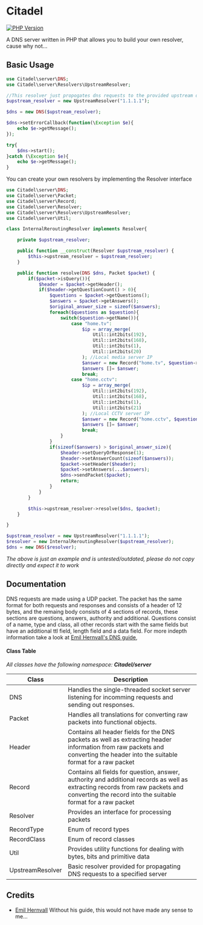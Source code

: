 # Citadel

[![PHP Version](https://img.shields.io/badge/php-%3E%3D7.2-informational.svg)](https://img.shields.io/badge/php-%3E%3D7.2.14-informational.svg)

A DNS server written in PHP that allows you to build your own resolver, cause why not...

## Basic Usage
```php
use Citadel\server\DNS;
use Citadel\server\Resolvers\UpstreamResolver;

//This resolver just propogates dns requests to the provided upstream dns server, but you can build your own resolver.
$upstream_resolver = new UpstreamResolver("1.1.1.1");

$dns = new DNS($upstream_resolver);

$dns->setErrorCallback(function(\Exception $e){
    echo $e->getMessage();
});

try{
    $dns->start();
}catch (\Exception $e){
    echo $e->getMessage();
}
```
You can create your own resolvers by implementing the Resolver interface
```php
use Citadel\server\DNS;
use Citadel\server\Packet;
use Citadel\server\Record;
use Citadel\server\Resolver;
use Citadel\server\Resolvers\UpstreamResolver;
use Citadel\server\Util;

class InternalReroutingResolver implements Resolver{

    private $upstream_resolver;

    public function __construct(Resolver $upstream_resolver) {
        $this->upstream_resolver = $upstream_resolver;
    }

    public function resolve(DNS $dns, Packet $packet) {
        if($packet->isQuery()){
            $header = $packet->getHeader();
            if($header->getQuestionCount() > 0){
                $questions = $packet->getQuestions();
                $answers = $packet->getAnswers();
                $original_answer_size = sizeof($answers);
                foreach($questions as $question){
                    switch($question->getName()){
                        case "home.tv":
                            $ip = array_merge(
                                Util::int2bits(192),
                                Util::int2bits(168),
                                Util::int2bits(1),
                                Util::int2bits(20)
                            ); //Local media server IP
                            $answer = new Record("home.tv", $question->getNameBytePosition(), $question->getType(), $question->getClass(), 5000, 4, $ip);
                            $answers []= $answer;
                            break;
                        case "home.cctv":
                            $ip = array_merge(
                                Util::int2bits(192),
                                Util::int2bits(168),
                                Util::int2bits(1),
                                Util::int2bits(21)
                            ); //Local CCTV server IP
                            $answer = new Record("home.cctv", $question->getNameBytePosition(), $question->getType(), $question->getClass(), 5000, 4, $ip);
                            $answers []= $answer;
                            break;
                    }
                }
                if(sizeof($answers) > $original_answer_size){
                    $header->setQueryOrResponse(1);
                    $header->setAnswerCount(sizeof($answers));
                    $packet->setHeader($header);
                    $packet->setAnswers(...$answers);
                    $dns->sendPacket($packet);
                    return;
                }
            }
        }

        $this->upstream_resolver->resolve($dns, $packet);
    }

}

$upstream_resolver = new UpstreamResolver("1.1.1.1");
$resolver = new InternalReroutingResolver($upstream_resolver);
$dns = new DNS($resolver);
```
*The above is just an example and is untested/outdated, please do not copy directly and expect it to work*

## Documentation
DNS requests are made using a UDP packet. The packet has the same format for both requests and responses and consists of a header of 12 bytes, and the remaing body consists of 4 sections of records, these sections are questions, answers, authority and additional. Questions consist of a name, type and class, all other records start with the same fields but have an additional ttl field, length field and a data field. For more indepth information take a look at [Emil Hernvall's DNS guide](https://github.com/EmilHernvall/dnsguide),

#### Class Table
*All classes have the following namespace: **Citadel/server***

| Class      | Description                                                                                                                                                                                   |
|------------------|-----------------------------------------------------------------------------------------------------------------------------------------------------------------------------------------------|
| DNS              | Handles the single-threaded socket server listening for incomming requests and sending out responses.                                                                                         |
| Packet           | Handles all translations for converting raw packets into functional objects.                                                                                                                  |
| Header           | Contains all header fields for the DNS packets as well as extracting header information from raw packets and converting the header into the suitable format for a raw packet                  |
| Record           | Contains all fields for question, answer, authority and additional records as well as extracting records from raw packets and converting the record into the suitable format for a raw packet |
| Resolver         | Provides an interface for processing packets                                                                                                                                                  |
| RecordType       | Enum of record types                                                                                                                                                                          |
| RecordClass      | Enum of record classes                                                                                                                                                                        |
| Util             | Provides utility functions for dealing with bytes, bits and primitive data                                                                                                                    |
| UpstreamResolver | Basic resolver provided for propagating DNS requests to a specified server                                                                                                                    |

## Credits
- [Emil Hernvall](https://github.com/EmilHernvall/dnsguide) Without his guide, this would not have made any sense to me...
